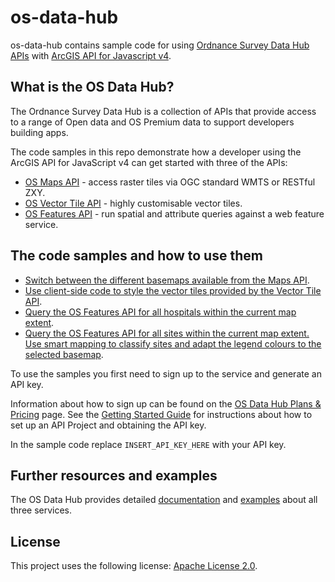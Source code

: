 # os-data-hub

os-data-hub contains sample code for using [Ordnance Survey Data Hub APIs](https://osdatahub.os.uk/) with [ArcGIS API for Javascript v4](https://developers.arcgis.com/javascript/).

## What is the OS Data Hub?

The Ordnance Survey Data Hub is a collection of APIs that provide access to a range of Open data and OS Premium data to support developers building apps.

The code samples in this repo demonstrate how a developer using the ArcGIS API for JavaScript v4 can get started with three of the APIs:

- [OS Maps API](https://osdatahub.os.uk/docs/wmts/overview) - access raster tiles via OGC standard WMTS or RESTful ZXY.
- [OS Vector Tile API](https://osdatahub.os.uk/docs/vts/overview) - highly customisable vector tiles.
- [OS Features API](https://osdatahub.os.uk/docs/wfs/overview) - run spatial and attribute queries against a web feature service.

## The code samples and how to use them

- [Switch between the different basemaps available from the Maps API](https://github.com/EsriUK/os-data-hub/blob/master/os-maps-api/wmts-change-style.html).
- [Use client-side code to style the vector tiles provided by the Vector Tile API](https://github.com/EsriUK/os-data-hub/blob/master/os-vector-tile-api/vts-change-fillcolor.html).
- [Query the OS Features API for all hospitals within the current map extent](https://github.com/EsriUK/os-data-hub/blob/master/os-features-api/wfs-hospitals.html).
- [Query the OS Features API for all sites within the current map extent. Use smart mapping to classify sites and adapt the legend colours to the selected basemap](https://github.com/EsriUK/os-data-hub/blob/master/os-features-api/wfs-legend.html).

To use the samples you first need to sign up to the service and generate an API key.

Information about how to sign up can be found on the [OS Data Hub Plans & Pricing](https://osdatahub.os.uk/plans) page. See the [Getting Started Guide](https://osdatahub.os.uk/docs/wfs/gettingStarted) for instructions about how to set up an API Project and obtaining the API key.

In the sample code replace `INSERT_API_KEY_HERE` with your API key.

## Further resources and examples

The OS Data Hub provides detailed [documentation](https://osdatahub.os.uk/docs) and [examples](https://labs.os.uk/public/os-data-hub-examples/) about all three services.

## License

This project uses the following license: [Apache License 2.0](https://github.com/EsriUK/os-data-hub/blob/master/LICENSE).
